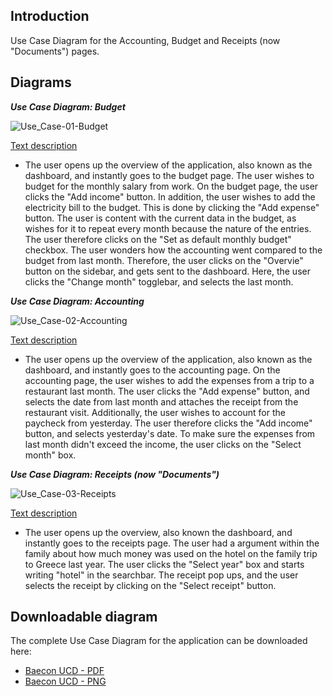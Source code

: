 ## Introduction

Use Case Diagram for the Accounting, Budget and Receipts (now "Documents") pages.



## Diagrams

_**Use Case Diagram: Budget**_

![Use_Case-01-Budget](uploads/86528da331a9af7366ba2af5880b285d/Use_Case-01-Budget.png)

<u>Text description</u>

* The user opens up the overview of the application, also known as the dashboard, and instantly goes to the budget page. The user wishes to budget for the monthly salary from work. On the budget page, the user clicks the "Add income" button. In addition, the user wishes to add the electricity bill to the budget. This is done by clicking the "Add expense" button. The user is content with the current data in the budget, as wishes for it to repeat every month because the nature of the entries. The user therefore clicks on the "Set as default monthly budget" checkbox. The user wonders how the accounting went compared to the budget from last month. Therefore, the user clicks on the "Overvie" button on the sidebar, and gets sent to the dashboard. Here, the user clicks the "Change month" togglebar, and selects the last month. 


_**Use Case Diagram: Accounting**_

![Use_Case-02-Accounting](uploads/a4d7abdb204edd12bbd81e77cd485441/Use_Case-02-Accounting.png)

<u>Text description</u>

* The user opens up the overview of the application, also known as the dashboard, and instantly goes to the accounting page. On the accounting page, the user wishes to add the expenses from a trip to a restaurant last month. The user clicks the "Add expense" button, and selects the date from last month and attaches the receipt from the restaurant visit. Additionally, the user wishes to account for the paycheck from yesterday. The user therefore clicks the "Add income" button, and selects yesterday's date. To make sure the expenses from last month didn't exceed the income, the user clicks on the "Select month" box. 

_**Use Case Diagram: Receipts (now "Documents")**_

![Use_Case-03-Receipts](uploads/13993beaa3881c3959b4861a528025be/Use_Case-03-Receipts.png)

<u>Text description</u>

* The user opens up the overview, also known the dashboard, and instantly goes to the receipts page. The user had a argument within the family about how much money was used on the hotel on the family trip to Greece last year. The user clicks the "Select year" box and starts writing "hotel" in the searchbar. The receipt pop ups, and the user selects the receipt by clicking on the "Select receipt" button.  



## Downloadable diagram

The complete Use Case Diagram for the application can be downloaded here:
- [Baecon UCD - PDF](uploads/5749732fa3e00d9932e50950eb891c6f/BigBærumEconomoy_-_User_case.drawio.pdf)
- [Baecon UCD - PNG](uploads/af0b847bd60a80356dec1355889a8faa/Use_Cases.drawio.png)